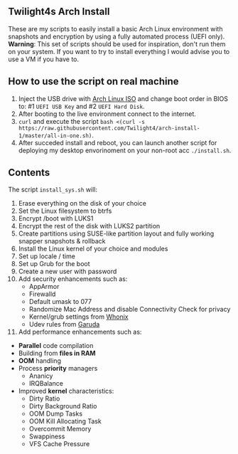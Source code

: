 ## Twilight4s Arch Install

These are my scripts to easily install a basic Arch Linux environment with snapshots and encryption by using a fully automated process (UEFI only).
**Warning**: This set of scripts should be used for inspiration, don't run them on your system. If you want to try to install everything I would advise you to use a VM if you have to.

## How to use the script on real machine
1. Inject the USB drive with [Arch Linux ISO](https://archlinux.org/download/) and change boot order in BIOS to: #1 `UEFI USB Key` and #2 `UEFI Hard Disk`.
2. After booting to the live environment connect to the internet.
3. `curl` and execute the script `bash <(curl -s https://raw.githubusercontent.com/Twilight4/arch-install-1/master/all-in-one.sh)`.
4. After succeded install and reboot, you can launch another script for deploying my desktop envorinoment on your non-root acc `./install.sh`.

## Contents
The script `install_sys.sh` will:
1. Erase everything on the disk of your choice
2. Set the Linux filesystem to btrfs
3. Encrypt /boot with LUKS1
4. Encrypt the rest of the disk with LUKS2 partition
5. Create partitions using SUSE-like partition layout and fully working snapper snapshots & rollback
6. Install the Linux kernel of your choice and modules
7. Set up locale / time
8. Set up Grub for the boot
9. Create a new user with password
10. Add security enhancements such as:
    - AppArmor
    - Firewalld
    - Default umask to 077
    - Randomize Mac Address and disable Connectivity Check for privacy
    - Kernel/grub settings from [Whonix](https://github.com/Whonix/security-misc/tree/master/etc/default)
    - Udev rules from [Garuda](https://gitlab.com/garuda-linux/themes-and-settings/settings/garuda-common-settings/-/tree/master/etc/udev/rules.d)
11. Add performance enhancements such as:
- **Parallel** code compilation
- Building from **files in RAM**
- **OOM** handling
- Process **priority** managers
  - Ananicy
  - IRQBalance
- Improved **kernel** characteristics:
  - Dirty Ratio
  - Dirty Background Ratio
  - OOM Dump Tasks
  - OOM Kill Allocating Task
  - Overcommit Memory
  - Swappiness
  - VFS Cache Pressure
